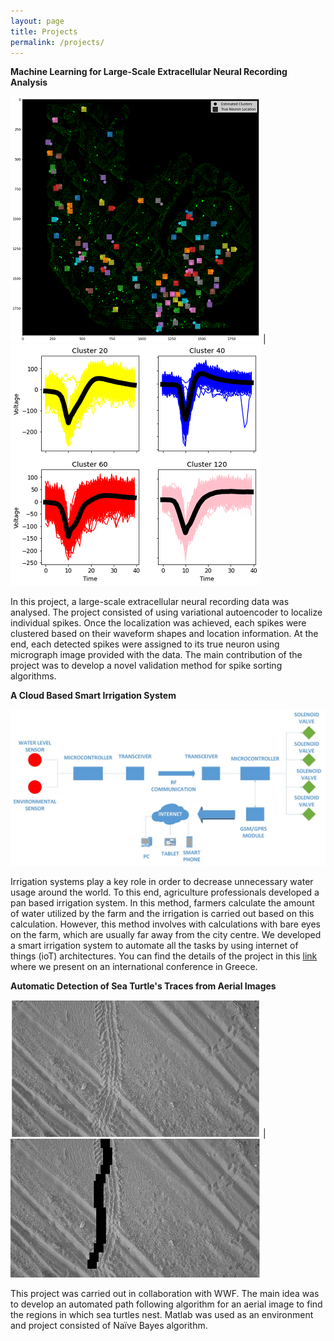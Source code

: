 ```yaml
---
layout: page
title: Projects
permalink: /projects/
---
```


**Machine Learning for Large-Scale Extracellular Neural Recording Analysis**

 
![image](/assets/dis_1.png) | ![image](/assets/dis_2.png)

In this project, a large-scale extracellular neural recording data was analysed. 
The project consisted of using variational autoencoder to localize individual spikes. 
Once the localization was achieved, each spikes were clustered based on their waveform shapes and location information. 
At the end, each detected spikes were assigned to its true neuron using micrograph image provided with the data. 
The main contribution of the project was to develop a novel validation method for spike sorting algorithms.  



**A Cloud Based Smart Irrigation System** 

![image](/assets/irrigation.jpg)

Irrigation systems play a key role in order to decrease unnecessary water
 usage around the world. To this end, agriculture professionals developed 
 a pan based irrigation system. In this method, farmers calculate the amount of
 water utilized by the farm and the irrigation is carried out based on this calculation. 
 However, this method involves with calculations with bare eyes on the farm, which are 
 usually far away from the city centre. We developed a smart irrigation system to automate 
 all the tasks by using internet of things (ioT) architectures. You can find the details of 
 the project in this [link](https://ieeexplore.ieee.org/abstract/document/8376641) where we present on an international conference in Greece. 
 
 **Automatic Detection of Sea Turtle's Traces from Aerial Images** 

![image](/assets/cu_dis.PNG) | ![image](/assets/cu_dis_2.PNG)

This project was carried out in collaboration with WWF. 
The main idea was to develop an automated path following algorithm for an aerial 
image to find the regions in which sea turtles nest. Matlab was used as an environment 
and project consisted of Naïve Bayes algorithm.   